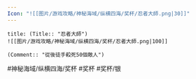 ```yaml
---
Icon: "![[图片/游戏攻略/神秘海域/纵横四海/奖杯/忍者大師.png|30]]"
---
```

```ad-common-silver-trophy
title: (Title:: "忍者大師")
![[图片/游戏攻略/神秘海域/纵横四海/奖杯/忍者大師.png|100]]

(Comment:: "從後徒手殺死50個敵人")
```

#神秘海域/纵横四海/奖杯 #奖杯 #奖杯/银
